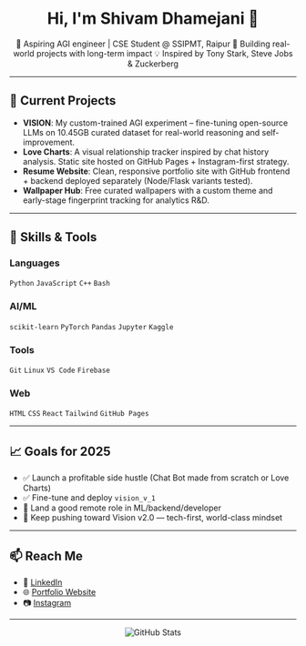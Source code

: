<h1 align="center">Hi, I'm Shivam Dhamejani 👋</h1>

<p align="center">
  🚀 Aspiring AGI engineer | CSE Student @ SSIPMT, Raipur  
  🧠 Building real-world projects with long-term impact  
  💡 Inspired by Tony Stark, Steve Jobs & Zuckerberg
</p>

---

## 🔭 Current Projects

- **VISION**: My custom-trained AGI experiment – fine-tuning open-source LLMs on 10.45GB curated dataset for real-world reasoning and self-improvement.
- **Love Charts**: A visual relationship tracker inspired by chat history analysis. Static site hosted on GitHub Pages + Instagram-first strategy.
- **Resume Website**: Clean, responsive portfolio site with GitHub frontend + backend deployed separately (Node/Flask variants tested).
- **Wallpaper Hub**: Free curated wallpapers with a custom theme and early-stage fingerprint tracking for analytics R&D.

---

## 🧠 Skills & Tools

### Languages
`Python` `JavaScript` `C++` `Bash`

### AI/ML
`scikit-learn` `PyTorch` `Pandas` `Jupyter` `Kaggle`

### Tools
`Git` `Linux` `VS Code` `Firebase`

### Web
`HTML` `CSS` `React` `Tailwind` `GitHub Pages`


---

## 📈 Goals for 2025

- ✅ Launch a profitable side hustle (Chat Bot made from scratch or Love Charts)
- ✅ Fine-tune and deploy `vision_v_1` 
- 🎯 Land a good remote role  in ML/backend/developer
- 🧠 Keep pushing toward Vision v2.0 — tech-first, world-class mindset

---

## 📫 Reach Me

- 🔗 [LinkedIn](https://www.linkedin.com/in/shivam-dhamejani-66b461245/)
- 🌐 [Portfolio Website](https://shivamdhamejani.in)
- 📷 [Instagram](https://instagram.com/shivam__dhamejani)

---

<p align="center">
  <img src="https://github-readme-stats.vercel.app/api?username=dhamejanishivam&show_icons=true&theme=radical" alt="GitHub Stats" />
</p>
